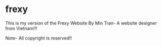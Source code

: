 # frexy

This is my version of the Frexy Website By Min Tran- A website designer from Vietnam!!!

Note- All copyright is reserved!!
